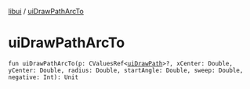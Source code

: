 [libui](README.md) / [uiDrawPathArcTo](ui-draw-path-arc-to.md)

# uiDrawPathArcTo

`fun uiDrawPathArcTo(p: CValuesRef<`[`uiDrawPath`](ui-draw-path.md)`>?, xCenter: Double, yCenter: Double, radius: Double, startAngle: Double, sweep: Double, negative: Int): Unit`